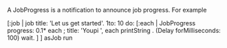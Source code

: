 A JobProgress is a notification to announce job progress. For example[:job | job title: 'Let us get started'.	1to: 10 do: 		[:each | 			JobProgress progress: 0.1* each ; title: 'Youpi ', each printString .			(Delay forMilliseconds: 100) wait. 			] ]  asJob run